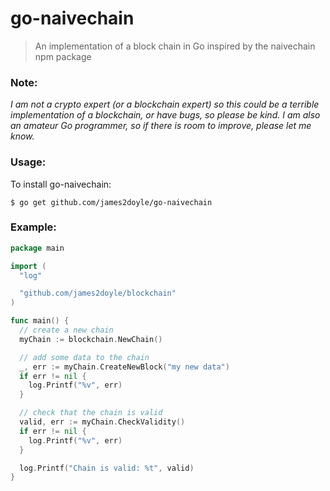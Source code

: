 # go-naivechain

> An implementation of a block chain in Go inspired by the naivechain npm package

### Note:

_I am not a crypto expert (or a blockchain expert) so this could be a terrible implementation of a blockchain, or have bugs, so please be kind. I am also an amateur Go programmer, so if there is room to improve, please let me know._

### Usage:

To install go-naivechain:

```
$ go get github.com/james2doyle/go-naivechain
```

### Example:

```go
package main

import (
  "log"

  "github.com/james2doyle/blockchain"
)

func main() {
  // create a new chain
  myChain := blockchain.NewChain()

  // add some data to the chain
  _, err := myChain.CreateNewBlock("my new data")
  if err != nil {
    log.Printf("%v", err)
  }

  // check that the chain is valid
  valid, err := myChain.CheckValidity()
  if err != nil {
    log.Printf("%v", err)
  }

  log.Printf("Chain is valid: %t", valid)
}
```
